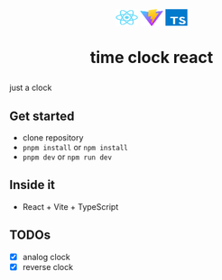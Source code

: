 <p align="center">
<img align="center" alt="React" height="30" width="40" src="https://raw.githubusercontent.com/devicons/devicon/master/icons/react/react-original.svg">
<img align="center" alt="vite" height="30" width="40" src="https://github.com/Arikato111/what-to-read/raw/main/public/vite.svg">
<img align="center" alt="Ts" height="30" width="40" src="https://raw.githubusercontent.com/devicons/devicon/master/icons/typescript/typescript-original.svg">
</p>

# <p align="center">time clock react</p>

just a clock 

## Get started

- clone repository
- `pnpm install` or `npm install`
- `pnpm dev` or `npm run dev`

## Inside it

- React + Vite + TypeScript

## TODOs

- [x] analog clock 
- [x] reverse clock